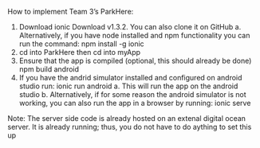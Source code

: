How to implement Team 3’s ParkHere:
1. Download ionic Download v1.3.2. You can also clone it on GitHub
  a. Alternatively, if you have node installed and npm functionality you can run the command:
    npm install -g ionic
2. cd into ParkHere then cd into myApp
3. Ensure that the app is compiled (optional, this should already be done)
    npm build android
4. If you have the andrid simulator installed and configured on android studio run:
    ionic run android
    a. This will run the app on the android studio
    b. Alternatively, if for some reason the android simulator is not working, you can also run the app in a browser by running:
    ionic serve


Note: The server side code is already hosted on an extenal digital ocean server. It is already running; thus, you do not have to do aything to set this up

